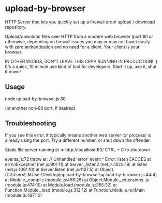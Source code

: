 upload-by-browser
=================

HTTP Server that lets you quickly set up a firewall proof upload / download repository.

Upload/download files over HTTP from a modern web browser (port 80 or otherwise, depending on firewall
issues you may or may not have) easily with zero authentication and no need for a client.
Your client is your browser.

IN OTHER WORDS, DON"T LEAVE THIS CRAP RUNNING IN PRODUCTION! :)
It's a quick, 10 minute use kind of tool for developers. Start it up, use it, shut it down!

Usage
-----------------
node upload-by-browser.js 80

(or another non-80 port, if desired)

Troubleshooting
-----------------
If you see this error, it typically means another web server (or process) is already using the port. Try a different number, or shut down the offender.

Static file server running at
 => http://localhost:80/
CTRL + C to shutdown

events.js:72
        throw er; // Unhandled 'error' event
              ^
Error: listen EACCES
    at errnoException (net.js:901:11)
    at Server._listen2 (net.js:1020:19)
    at listen (net.js:1061:10)
    at Server.listen (net.js:1127:5)
    at Object.<anonymous> (C:\Users\LMUser\Desktop\upload-by-browser\upload-by-b
rowser.js:44:4)
    at Module._compile (module.js:456:26)
    at Object.Module._extensions..js (module.js:474:10)
    at Module.load (module.js:356:32)
    at Function.Module._load (module.js:312:12)
    at Function.Module.runMain (module.js:497:10)
